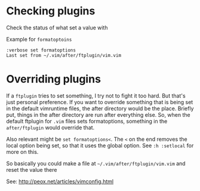 # Checking plugins

Check the status of what set a value with

Example for `formatoptoins`
```
:verbose set formatoptions
Last set from ~/.vim/after/ftplugin/vim.vim
```


# Overriding plugins

If a `ftplugin` tries to set something, I try not to fight it too hard. But that's just personal preference.
If you want to override something that is being set in the default vimruntime files, the after directory would be the place. Briefly put, things in the after directory are run after everything else. So, when the default ftplugin for `.vim` files sets formatoptions, something in the `after/ftplugin` would override that.

Also relevant might be `set formatoptions<`. The `<` on the end removes the local option being set, so that it uses the global option.
See `:h :setlocal` for more on this.

So basically you could make a file at `~/.vim/after/ftplugin/vim.vim` and reset the value there


See: http://peox.net/articles/vimconfig.html
